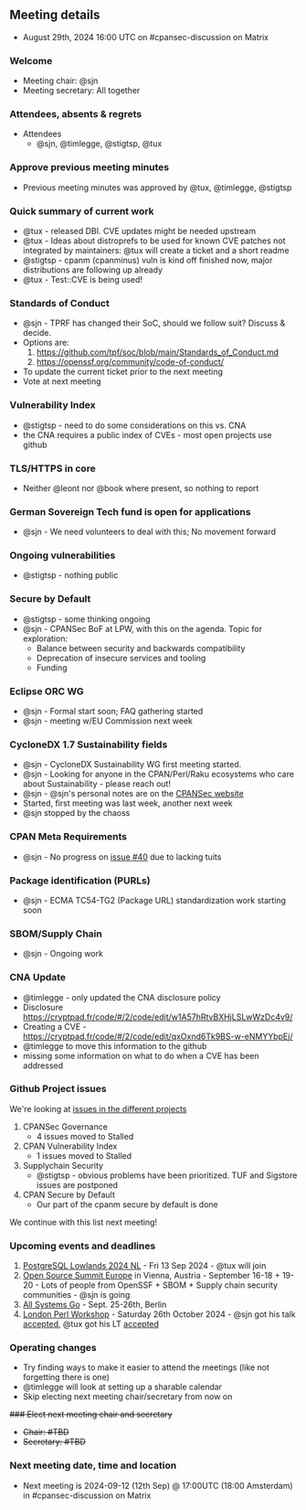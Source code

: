 ## Meeting details

* August 29th, 2024 16:00 UTC on #cpansec-discussion on Matrix

### Welcome

*   Meeting chair: @sjn
*   Meeting secretary: All together

### Attendees, absents & regrets

*   Attendees
    *  @sjn, @timlegge, @stigtsp, @tux

### Approve previous meeting minutes
*   Previous meeting minutes was approved by @tux, @timlegge, @stigtsp

### Quick summary of current work
*   @tux - released DBI. CVE updates might be needed upstream
*   @tux - Ideas about distroprefs to be used for known CVE patches not integrated by maintainers: @tux will create a ticket and a short readme
*   @stigtsp - cpanm (cpanminus) vuln is kind off finished now, major distributions are following up already
*   @tux - Test::CVE is being used!

### Standards of Conduct
*   @sjn - TPRF has changed their SoC, should we follow suit? Discuss & decide.
*   Options are:
    1. https://github.com/tpf/soc/blob/main/Standards_of_Conduct.md
    2. https://openssf.org/community/code-of-conduct/
*   To update the current ticket prior to the next meeting
*   Vote at next meeting

### Vulnerability Index
*   @stigtsp - need to do some considerations on this vs. CNA
*   the CNA requires a public index of CVEs - most open projects use github

### TLS/HTTPS in core
*   Neither @leont nor @book where present, so nothing to report

### German Sovereign Tech fund is open for applications
*   @sjn - We need volunteers to deal with this; No movement forward

### Ongoing vulnerabilities
*   @stigtsp - nothing public

### Secure by Default
*   @stigtsp - some thinking ongoing
*   @sjn - CPANSec BoF at LPW, with this on the agenda. Topic for exploration:
    * Balance between security and backwards compatibility
    * Deprecation of insecure services and tooling
    * Funding

### Eclipse ORC WG
*   @sjn - Formal start soon; FAQ gathering started
*   @sjn - meeting w/EU Commission next week

### CycloneDX 1.7 Sustainability fields
*   @sjn - CycloneDX Sustainability WG first meeting started. 
*   @sjn - Looking for anyone in the CPAN/Perl/Raku ecosystems who care about Sustainability - please reach out!
*   @sjn - @sjn's personal notes are on the [CPANSec website](https://github.com/CPAN-Security/security.metacpan.org/blob/lifecycle/docs/foss-project-lifecycle.md)
*   Started, first meeting was last week, another next week
*   @sjn stopped by the chaoss

### CPAN Meta Requirements
*   @sjn - No progress on [issue #40](https://github.com/Perl-Toolchain-Gang/CPAN-Meta-Requirements/issues/40) due to lacking tuits

### Package identification (PURLs)
*   @sjn - ECMA TC54-TG2 (Package URL) standardization work starting soon

### SBOM/Supply Chain
*   @sjn - Ongoing work

### CNA Update
*   @timlegge - only updated the CNA disclosure policy
*   Disclosure https://cryptpad.fr/code/#/2/code/edit/w1A57hRtvBXHjLSLwWzDc4v9/
*   Creating a CVE - https://cryptpad.fr/code/#/2/code/edit/qxOxnd6Tk9BS-w-eNMYYbpEj/
*   @timlegge to move this information to the github
*   missing some information on what to do when a CVE has been addressed

### Github Project issues

We're looking at [issues in the different projects](https://github.com/orgs/CPAN-Security/projects?query=sort:title-asc)

1. CPANSec Governance
    * 4 issues moved to Stalled
1. CPAN Vulnerability Index
    * 1 issues moved to Stalled
1. Supplychain Security
    * @stigtsp - obvious problems have been prioritized. TUF and Sigstore issues are postponed
1. CPAN Secure by Default
    * Our part of the cpanm secure by default is done

We continue with this list next meeting!

### Upcoming events and deadlines

1. [PostgreSQL Lowlands 2024 NL](https://kangaroot.net/events/pg-day-lowlands-2024-nl) - Fri 13 Sep 2024 - @tux will join
1. [Open Source Summit Europe](https://events.linuxfoundation.org/open-source-summit-europe/) in Vienna, Austria - September 16-18 + 19-20 - Lots of people from OpenSSF + SBOM + Supply chain security communities - @sjn is going
1. [All Systems Go](https://all-systems-go.io/) - Sept. 25-26th, Berlin
1. [London Perl Workshop](https://act.yapc.eu/lpw2024/) - Saturday 26th October 2024 - @sjn got his talk [accepted](http://act.yapc.eu/lpw2024/talk/7915), @tux got his LT [accepted](https://act.yapc.eu/lpw2024/talk/7922)

### Operating changes
*   Try finding ways to make it easier to attend the meetings (like not forgetting there is one)
*   @timlegge will look at setting up a sharable calendar
*   Skip electing next meeting chair/secretary from now on

~~### Elect next meeting chair and secretary~~
*   ~~Chair: #TBD~~
*   ~~Secretary: #TBD~~

### Next meeting date, time and location
*   Next meeting is 2024-09-12 (12th Sep) @ 17:00UTC (18:00 Amsterdam) in #cpansec-discussion on Matrix
